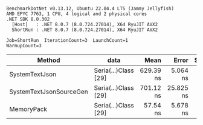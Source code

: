 ```

BenchmarkDotNet v0.13.12, Ubuntu 22.04.4 LTS (Jammy Jellyfish)
AMD EPYC 7763, 1 CPU, 4 logical and 2 physical cores
.NET SDK 8.0.302
  [Host]   : .NET 8.0.7 (8.0.724.27014), X64 RyuJIT AVX2
  ShortRun : .NET 8.0.7 (8.0.724.27014), X64 RyuJIT AVX2

Job=ShortRun  IterationCount=3  LaunchCount=1  
WarmupCount=3  

```
| Method                  | data                 | Mean      | Error     | StdDev   | Min       | Max       | Gen0   | Allocated |
|------------------------ |--------------------- |----------:|----------:|---------:|----------:|----------:|-------:|----------:|
| SystemTextJson          | Seria(...)Class [29] | 629.39 ns |  5.064 ns | 0.278 ns | 629.18 ns | 629.71 ns | 0.0038 |     392 B |
| SystemTextJsonSourceGen | Seria(...)Class [29] | 701.12 ns | 25.825 ns | 1.416 ns | 699.81 ns | 702.62 ns | 0.0048 |     464 B |
| MemoryPack              | Seria(...)Class [29] |  57.54 ns |  5.678 ns | 0.311 ns |  57.19 ns |  57.78 ns | 0.0014 |     120 B |
